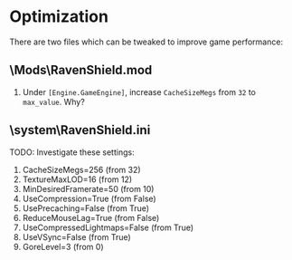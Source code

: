# Optimization

There are two files which can be tweaked to improve game performance:

## <YourGameDir>\Mods\RavenShield.mod

1. Under `[Engine.GameEngine]`, increase `CacheSizeMegs` from `32` to `max_value`. Why?

## <YourGameDir>\system\RavenShield.ini

TODO: Investigate these settings:

1. CacheSizeMegs=256 (from 32)
1. TextureMaxLOD=16 (from 12)
1. MinDesiredFramerate=50 (from 10)
1. UseCompression=True (from False)
1. UsePrecaching=False (from True)
1. ReduceMouseLag=True (from False)
1. UseCompressedLightmaps=False (from True)
1. UseVSync=False (from True)
1. GoreLevel=3 (from 0)
